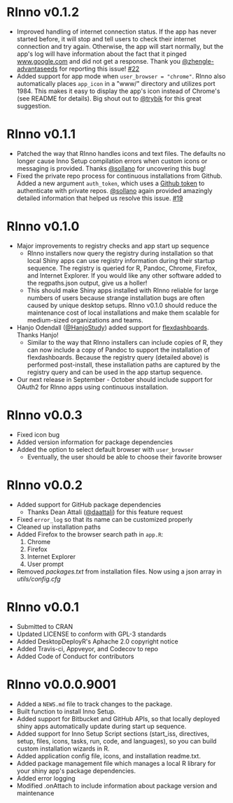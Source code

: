 # RInno v0.1.2
* Improved handling of internet connection status. If the app has never started before, it will stop and tell users to check their internet connection and try again. Otherwise, the app will start normally, but the app's log will have information about the fact that it pinged www.google.com and did not get a response. Thank you [@zhengle-advantaseeds](https://github.com/zhengle-advantaseeds) for reporting this issue! [#22](https://github.com/ficonsulting/RInno/issues/22)
* Added support for app mode when `user_browser = "chrome"`. RInno also automatically places `app_icon` in a "www/" directory and utilizes port 1984. This makes it easy to display the app's icon instead of Chrome's (see README for details). Big shout out to [@trybik](https://github.com/trybik) for this great suggestion.

# RInno v0.1.1
* Patched the way that RInno handles icons and text files. The defaults no longer cause Inno Setup compilation errors when custom icons or messaging is provided. Thanks [@sollano](https://github.com/sollano) for uncovering this bug!
* Fixed the private repo process for continuous installations from Github. Added a new argument `auth_token`, which uses a [Github token](https://github.com/settings/tokens) to authenticate with private repos. [@sollano](https://github.com/sollano) again provided amazingly detailed information that helped us resolve this issue. [#19](https://github.com/ficonsulting/RInno/issues/19)

# RInno v0.1.0
* Major improvements to registry checks and app start up sequence
    * RInno installers now query the registry during installation so that local Shiny apps can use registry information during their startup sequence. The registry is queried for R, Pandoc, Chrome, Firefox, and Internet Explorer. If you would like any other software added to the regpaths.json output, give us a holler!
    * This should make Shiny apps installed with RInno reliable for large numbers of users because strange installation bugs are often caused by unique desktop setups. RInno v0.1.0 should reduce the maintenance cost of local installations and make them scalable for medium-sized organizations and teams.
* Hanjo Odendall ([@HanjoStudy](https://github.com/HanjoStudy)) added support for [flexdashboards](http://rmarkdown.rstudio.com/flexdashboard/). Thanks Hanjo!
    * Similar to the way that RInno installers can include copies of R, they can now include a copy of Pandoc to support the installation of flexdashboards. Because the registry query (detailed above) is performed post-install, these installation paths are captured by the registry query and can be used in the app startup sequence.
* Our next release in September - October should include support for OAuth2 for RInno apps using continuous installation.

# RInno v0.0.3
* Fixed icon bug
* Added version information for package dependencies
* Added the option to select default browser with `user_browser`
    * Eventually, the user should be able to choose their favorite browser

# RInno v0.0.2
* Added support for GitHub package dependencies
    * Thanks Dean Attali ([@daattali](https://github.com/daattali/)) for this feature request
* Fixed `error_log` so that its name can be customized properly
* Cleaned up installation paths
* Added Firefox to the browser search path in `app.R`:
    1. Chrome
    2. Firefox
    3. Internet Explorer
    4. User prompt
* Removed *packages.txt* from installation files. Now using a json array in *utils/config.cfg*

# RInno v0.0.1
* Submitted to CRAN
* Updated LICENSE to conform with GPL-3 standards
* Added DesktopDeployR's Aphache 2.0 copyright notice
* Added Travis-ci, Appveyor, and Codecov to repo
* Added Code of Conduct for contributors

# RInno v0.0.0.9001
* Added a `NEWS.md` file to track changes to the package.
* Built function to install Inno Setup.
* Added support for Bitbucket and GitHub APIs, so that locally deployed shiny apps automatically update during start up sequence.
* Added support for Inno Setup Script sections (start_iss, directives, setup, files, icons, tasks, run, code, and languages), so you can build custom installation wizards in R.
* Added application config file, icons, and installation readme.txt.
* Added package management file which manages a local R library for your shiny app's package dependencies.
* Added error logging
* Modified .onAttach to include information about package version and maintenance
